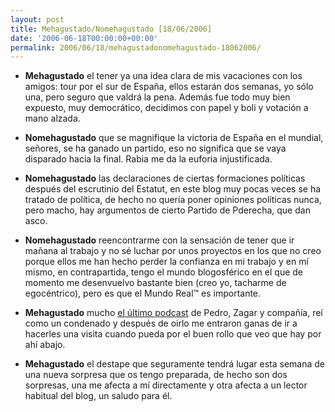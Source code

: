 ```yaml
---
layout: post
title: Mehagustado/Nomehagustado [18/06/2006]
date: '2006-06-18T00:00:00+00:00'
permalink: 2006/06/18/mehagustadonomehagustado-18062006/
---
```

- <span style="font-weight:bold;">Mehagustado</span> el tener ya una idea clara de mis vacaciones con los amigos: tour por el sur de España, ellos estarán dos semanas, yo sólo una, pero seguro que valdrá la pena. Además fue todo muy bien expuesto, muy democrático, decidimos con papel y boli y votación a mano alzada.

- <span style="font-weight:bold;">Nomehagustado</span> que se magnifique la victoria de España en el mundial, señores, se ha ganado un partido, eso no significa que se vaya disparado hacia la final. Rabia me da la euforia injustificada.

- <span style="font-weight:bold;">Nomehagustado</span> las declaraciones de ciertas formaciones políticas después del escrutinio del Estatut, en este blog muy pocas veces se ha tratado de política, de hecho no quería poner opiniones políticas nunca, pero macho, hay argumentos de cierto Partido de Pderecha, que dan asco.

- <span style="font-weight:bold;">Nomehagustado</span> reencontrarme con la sensación de tener que ir mañana al trabajo y no sé luchar por unos proyectos en los que no creo porque ellos me han hecho perder la confianza en mi trabajo y en mí mismo, en contrapartida, tengo el mundo blogosférico en el que de momento me desenvuelvo bastante bien (creo yo, tacharme de egocéntrico), pero es que el Mundo Real&trade; es importante.

- <span style="font-weight:bold;">Mehagustado</span> mucho <a href="http://cuatrodoce.blogsome.com/2006/06/13/podcast-especial-cuatrodocezagmac-ya-disponible/">el último podcast</a> de Pedro, Zagar y compañía, reí como un condenado y  después de oirlo me entraron ganas de ir a hacerles una visita cuando pueda por el buen rollo que veo que hay por ahí abajo.

- <span style="font-weight:bold;">Mehagustado</span> el destape que seguramente tendrá lugar esta semana de una nueva sorpresa que os tengo preparada, de hecho son dos sorpresas, una me afecta a mí directamente y otra afecta a un lector habitual del blog, un saludo para él.
